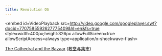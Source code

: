 ```yaml
---
title: Revolution OS
---
```


<embed id=VideoPlayback src=http://video.google.com/googleplayer.swf?docid=7707585592627775409&hl=en&fs=true style=width:400px;height:326px allowFullScreen=true allowScriptAccess=always type=application/x-shockwave-flash> </embed>

[The Cathedral and the Bazaar](http://www.free-soft.org/literature/papers/esr/cathedral-bazaar/) ([教堂与集市](http://www.linux.org.tw/CLDP/OLD/doc/Cathedral-Bazaar-1.html))
